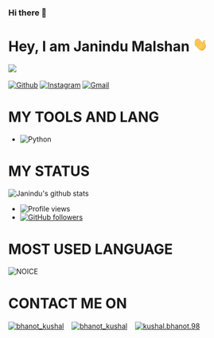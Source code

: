 ### Hi there 👋

<!--
**HansanaDasanayaka/HansanaDasanayaka** is a ✨ _special_ ✨ repository because its `README.md` (this file) appears on your GitHub profile.

Here are some ideas to get you started:

- 🔭 I’m currently working on ...
- 🌱 I’m currently learning ...
- 👯 I’m looking to collaborate on ...
- 🤔 I’m looking for help with ...
- 💬 Ask me about ...
- 📫 How to reach me: ...
- 😄 Pronouns: ...
- ⚡ Fun fact: ...
-->

# Hey, I am Janindu Malshan <img src="https://raw.githubusercontent.com/ABSphreak/ABSphreak/master/gifs/Hi.gif" width="30px">

<a href="https://t.me/imjanindu"><img align='centre' src='https://telegra.ph/file/4b2c4b8130aefe6c9abc4.jpg' width='500"'> </a>

<!-- Your badges
You can use the website to generate badges: https://shields.io/
-->

[![Github](https://img.shields.io/badge/-Github-000?style=flat&logo=Github&logoColor=white)](https://github.com/imjanindu)
[![Instagram](https://img.shields.io/badge/-Instagram-c13584?style=flat&labelColor=c13584&logo=instagram&logoColor=white)](https://www.instagram.com)
[![Gmail](https://img.shields.io/badge/-Gmail-c14438?style=flat&logo=Gmail&logoColor=white)](Janindu:janindumalshan9272@gmail.com)
&nbsp;

# MY TOOLS AND LANG

- ![Python](https://img.shields.io/badge/Python-ffffff?style=for-the-badge&logo=python)&nbsp;&nbsp;

# MY STATUS

![Janindu's github stats](https://github-readme-stats.vercel.app/api?username=imjanindu&show_icons=true&theme=midnight-purple)
- ![Profile views](https://gpvc.arturio.dev/imjanindu)
- [![GitHub followers](https://img.shields.io/github/followers/imjanindu.svg?style=social&label=Follow&maxAge=2592000)](https://github.com/imjanindu?tab=followers)

# MOST USED LANGUAGE

![NOICE](https://github-readme-stats.vercel.app/api/top-langs/?username=imjanindu&theme=blue-green)

# CONTACT ME ON

<p align="left">
<a href="https://t.me/imjanindu" target="blank"><img align="center" src="https://upload-icon.s3.us-east-2.amazonaws.com/uploads/icons/png/1766858341556105723-512.png" alt="bhanot_kushal" height="40" width="40" /></a> &nbsp;&nbsp;
<a href="https://www.instagram.com" target="blank"><img align="center" src="https://github.com/th3unkn0n/extra/blob/master/.img/ig.png" alt="bhanot_kushal" height="40" width="40" /></a> &nbsp;&nbsp;
<a href="https://www.facebook.com/imjanindu" target="blank"><img align="center" src="https://cdn.jsdelivr.net/npm/simple-icons@3.0.1/icons/facebook.svg" alt="kushal.bhanot.98" height="40" width="40" /></a> &nbsp;&nbsp;
</p>


